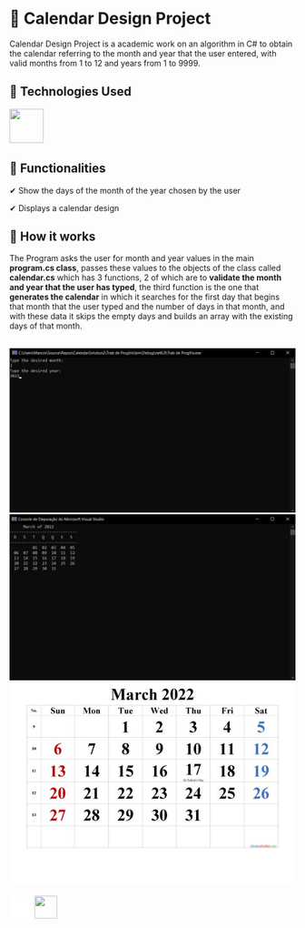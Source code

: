 # :calendar: Calendar Design Project
<p>Calendar Design Project is a academic work on an algorithm in C# to obtain the calendar referring to the month and year that the user entered, with valid months from 1 to 12 and years from 1 to 9999.<p/>

## 🚀 Technologies Used
<div>
  <img src="https://cdn.jsdelivr.net/gh/devicons/devicon/icons/csharp/csharp-original.svg" width="60" height="60"/>
</div>

## :hammer: Functionalities
<p>✔ Show the days of the month of the year chosen by the user</p>
<p>✔ Displays a calendar design</p>

## :date: How it works
<p>The Program asks the user for month and year values in the main <b>program.cs class</b>, passes these values to the objects of the class called <b>calendar.cs</b> which has 3 functions, 2 of which are to <b>validate the month and year that the user has typed</b>, the third function is the one that <b>generates the calendar</b> in which it searches for the first day that begins that month that the user typed and the number of days in that month, and with these data it skips the empty days and builds an array with the existing days of that month.</p><br>
<div align="center">
  <img src="https://github.com/MarcosMMarques/CalendarSolution/blob/master/img_1.png">
  <img src="https://github.com/MarcosMMarques/CalendarSolution/blob/master/img_2.png">
  <img src="https://github.com/MarcosMMarques/CalendarSolution/blob/master/img_3.jpg">
</div><br>
<a href="https://instagram.com/marcosd_marques" target="_blank"><img src="https://raw.githubusercontent.com/Aakarsh-B/trying-repos/master/insta.svg" width="40" height="40" target="_blank"></a>
<a href = "mailto:mdmarques70@gmail.com"><img src="https://www.freeiconspng.com/thumbs/gmail-icon/gmail-logo-icon-2.png" width="40" height="40" target="_blank"></a>
</div></a>

